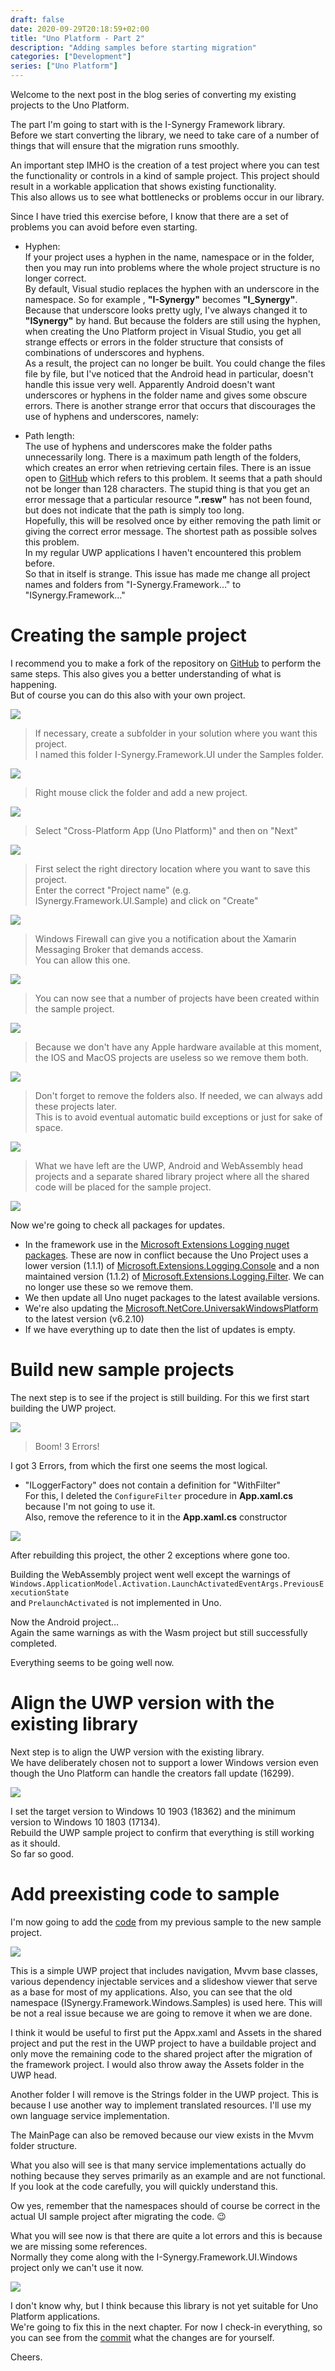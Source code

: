 ```yaml
---
draft: false
date: 2020-09-29T20:18:59+02:00
title: "Uno Platform - Part 2"
description: "Adding samples before starting migration"
categories: ["Development"]
series: ["Uno Platform"]
---
```

Welcome to the next post in the blog series of converting my existing projects to the Uno Platform.

The part I'm going to start with is the I-Synergy Framework library.\
Before we start converting the library, we need to take care of a number of things that will ensure that the migration runs smoothly.

An important step IMHO is the creation of a test project where you can test the functionality or controls in a kind of sample project. This project should result in a workable application that shows existing functionality.\
This also allows us to see what bottlenecks or problems occur in our library.

Since I have tried this exercise before, I know that there are a set of problems you can avoid before even starting.

- Hyphen:\
If your project uses a hyphen in the name, namespace or in the folder, then you may run into problems where the whole project structure is no longer correct.\
By default, Visual studio replaces the hyphen with an underscore in the namespace. So for example , **"I-Synergy"** becomes **"I_Synergy"**. Because that underscore looks pretty ugly, I've always changed it to **"ISynergy"** by hand. But because the folders are still using the hyphen, when creating the Uno Platform project in Visual Studio,  you get all strange effects or errors in the folder structure that consists of combinations of underscores and hyphens.\
As a result, the project can no longer be built. You could change the files file by file, but I've noticed that the Android head in particular, doesn't handle this issue very well. Apparently Android doesn't want underscores or hyphens in the folder name and gives some obscure errors. There is another strange error that occurs that discourages the use of hyphens and underscores, namely:

- Path length:\
The use of hyphens and underscores make the folder paths unnecessarily long. There is a maximum path length of the folders, which creates an error when retrieving certain files. There is an issue open to [GitHub](https://github.com/microsoft/Windows-appsample-customers-orders-database/issues/19) which refers to this problem. It seems that a path should not be longer than 128 characters. The stupid thing is that you get an error message that a particular resource **".resw"** has not been found, but does not indicate that the path is simply too long.\
Hopefully, this will be resolved once by either removing the path limit or giving the correct error message. The shortest path as possible solves this problem.\
In my regular UWP applications I haven't encountered this problem before.\
So that in itself is strange. This issue has made me change all project names and folders from "I-Synergy.Framework…" to "ISynergy.Framework…"

# Creating the sample project
I recommend you to make a fork of the repository on [GitHub](https://github.com/I-Synergy/I-Synergy.Framework/tree/features/uno_plaform) to perform the same steps. This also gives you a better understanding of what is happening.\
But of course you can do this also with your own project.

![](/images/2020-09-27-6.png)
> If necessary, create a subfolder in your solution where you want this project.<br>I named this folder I-Synergy.Framework.UI under the Samples folder.

![](/images/2020-09-27-7-1.png)
> Right mouse click the folder and add a new project.

![](/images/2020-09-27-1.png)
> Select "Cross-Platform App (Uno Platform)" and then on "Next"

![](/images/2020-09-27-4.png)
> First select the right directory location where you want to save this project.\
Enter the correct "Project name" (e.g. ISynergy.Framework.UI.Sample) and click on "Create"

![](/images/2020-09-27-5.png)
> Windows Firewall can give you a notification about the Xamarin Messaging Broker that demands access.\
You can allow this one.

![](/images/2020-09-27-9.png)
> You can now see that a number of projects have been created within the sample project.

![](/images/2020-09-27-10.png)
> Because we don't have any Apple hardware available at this moment, the IOS and MacOS projects are useless so we remove them both.

![](/images/2020-09-27-11.png)
> Don't forget to remove the folders also. If needed, we can always add these projects later.\
This is to avoid eventual automatic build exceptions or just for sake of space.

![](/images/2020-09-27-12.png)
> What we have left are the UWP, Android and WebAssembly head projects and a separate shared library project where all the shared code will be placed for the sample project.

![](/images/2020-09-27-14.png)

Now we're going to check all packages for updates.
- In the framework use in the [Microsoft Extensions Logging nuget packages](https://www.nuget.org/packages?q=microsoft+extensions+logging). These are now in conflict because the Uno Project uses a lower version (1.1.1) of [Microsoft.Extensions.Logging.Console](https://www.nuget.org/packages/Microsoft.Extensions.Logging.Console/3.1.8) and a non maintained version (1.1.2) of [Microsoft.Extensions.Logging.Filter](https://www.nuget.org/packages/Microsoft.Extensions.Logging.Filter). We can no longer use these so we remove them.
- We then update all Uno nuget packages to the latest available versions.</li><li>We're also updating the [Microsoft.NetCore.UniversakWindowsPlatform](https://www.nuget.org/packages/Microsoft.NETCore.UniversalWindowsPlatform/) to the latest version (v6.2.10)
- If we have everything up to date then the list of updates is empty.

# Build new sample projects
The next step is to see if the project is still building. For this we first start building the UWP project.

![](/images/2020-09-27-19.png)
> Boom! 3 Errors!

I got 3 Errors, from which the first one seems the most logical.</p>
- "ILoggerFactory" does not contain a definition for "WithFilter"\
For this, I deleted the `ConfigureFilter` procedure in **App.xaml.cs** because I'm not going to use it.\
Also, remove the reference to it in the **App.xaml.cs** constructor

![](/images/2020-09-27-20.png)

After rebuilding this project, the other 2 exceptions where gone too.

Building the WebAssembly project went well except the warnings of\
`Windows.ApplicationModel.Activation.LaunchActivatedEventArgs.PreviousExecutionState`\
and `PrelaunchActivated` is not implemented in Uno.

Now the Android project…\
Again the same warnings as with the Wasm project but still successfully completed.

Everything seems to be going well now.

# Align the UWP version with the existing library
Next step is to align the UWP version with the existing library.\
We have deliberately chosen not to support a lower Windows version even though the Uno Platform can handle the creators fall update (16299).

![](/images/2020-09-27-30.png)

I set the target version to Windows 10 1903 (18362) and the minimum version to Windows 10 1803 (17134).\
Rebuild the UWP sample project to confirm that everything is still working as it should.\
So far so good.

# Add preexisting code to sample
I'm now going to add the [code](https://github.com/I-Synergy/I-Synergy.Framework/tree/master/samples/I-Synergy.Framework.Windows.Samples) from my previous sample to the new sample project.

![](/images/2020-09-29.png)

This is a simple UWP project that includes navigation, Mvvm base classes, various dependency injectable services and a slideshow viewer that serve as a base for most of my applications. Also, you can see that the old namespace (ISynergy.Framework.Windows.Samples) is used here. This will be not a real issue because we are going to remove it when we are done.

I think it would be useful to first put the Appx.xaml and Assets in the shared project and put the rest in the UWP project to have a buildable project and only move the remaining code to the shared project after the migration of the framework project. I would also throw away the Assets folder in the UWP head.

Another folder I will remove is the Strings folder in the UWP project. This is because I use another way to implement translated resources. I'll use my own language service implementation.

The MainPage can also be removed because our view exists in the Mvvm folder structure.

What you also will see is that many service implementations actually do nothing because they  serves primarily as an example and are not functional.\
If you look at the code carefully, you will quickly understand this.

Ow yes, remember that the namespaces should of course be correct in the actual UI sample project after migrating the code. 😉

What you will see now is that there are quite a lot errors and this is because we are missing some references.\
Normally they come along with the I-Synergy.Framework.UI.Windows project only we can't use it now.

![](/images/2020-09-29-5.png)

I don't know why, but I think because this library is not yet suitable for Uno Platform applications.\
We're going to fix this in the next chapter. For now I check-in everything, so you can see from the [commit](https://github.com/I-Synergy/I-Synergy.Framework/commit/b4473181d4276ce900d5a9562891fb4245e34563) what the changes are for yourself.

Cheers.